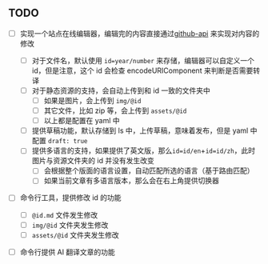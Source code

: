 ## TODO

- [ ] 实现一个站点在线编辑器，编辑完的内容直接通过[github-api](https://docs.github.com/en/rest/repos/contents) 来实现对内容的修改

  - [ ] 对于文件名，默认使用 `id=year/number` 来存储，编辑器可以自定义一个 id，但是注意，这个 id 会检查 encodeURIComponent 来判断是否需要转译
  - [ ] 对于静态资源的支持，会自动上传到和 id 一致的文件夹中
    - [ ] 如果是图片，会上传到 `img/@id`
    - [ ] 其它文件，比如 zip 等，会上传到 `assets/@id`
    - [ ] 以上都是配置在 yaml 中
  - [ ] 提供草稿功能，默认存储到 ls 中，上传草稿，意味着发布，但是 yaml 中配置 `draft: true`
  - [ ] 提供多语言的支持，如果提供了英文版，那么`id=id/en`+`id=id/zh`，此时图片与资源文件夹的 id 并没有发生改变
    - [ ] 会根据整个版面的语言设置，自动匹配所选的语言（基于路由匹配）
    - [ ] 如果当前文章有多语言版本，那么会在右上角提供切换器

- [ ] 命令行工具，提供修改 id 的功能
  - [ ] `@id.md` 文件发生修改
  - [ ] `img/@id` 文件夹发生修改
  - [ ] `assets/@id` 文件夹发生修改
- [ ] 命令行提供 AI 翻译文章的功能
